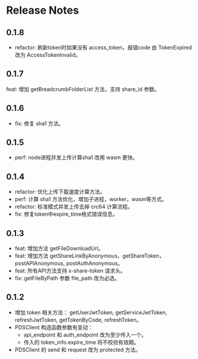 # Release Notes

## 0.1.8

* refactor: 刷新token时如果没有 access_token，报错code 由 TokenExpired 改为 AccessTokenInvalid。

## 0.1.7

feat: 增加 getBreadcrumbFolderList 方法，支持 share_id 参数。

## 0.1.6

* fix: 修复 sha1 方法。

## 0.1.5

* perf: node进程并发上传计算sha1 改用 wasm 更快。

## 0.1.4

* refactor: 优化上传下载速度计算方法。
* perf: 计算 sha1 方法优化，增加子进程，worker，wasm等方式。
* refactor: 标准模式并发上传去掉 crc64 计算流程。
* fix: 修复token中expire_time格式错误信息。

## 0.1.3

* feat: 增加方法 getFileDownloadUrl。
* feat: 增加方法 getShareLinkByAnonymous，getShareToken，postAPIAnonymous, postAuthAnonymous。
* feat: 所有API方法支持 x-share-token 请求头。
* fix: getFileByPath 参数 file_path 改为必选。

## 0.1.2

* 增加 token 相关方法： getUserJwtToken, getServiceJwtToken, refreshJwtToken, getTokenByCode, refreshToken。
* PDSClient 构造函数参数有变动：
  * api_endpoint 和 auth_endpoint 改为至少传入一个。
  * 传入的 token_info.expire_time 将不校验有效期。
* PDSClient 的 send 和 request 改为 protected 方法。

